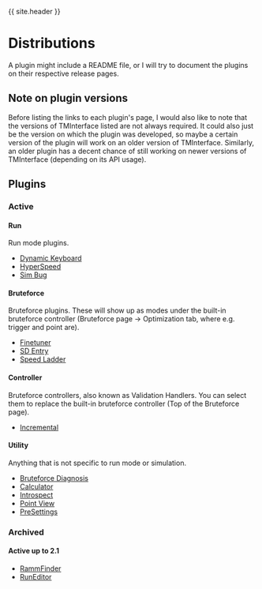 {{ site.header }}

# Distributions

A plugin might include a README file, or I will try to document the plugins on their respective release pages.

## Note on plugin versions

Before listing the links to each plugin's page,
I would also like to note that the versions of TMInterface listed are not always required.
It could also just be the version on which the plugin was developed,
so maybe a certain version of the plugin will work on an older version of TMInterface.
Similarly, an older plugin has a decent chance of still working on newer versions of TMInterface (depending on its API usage).

## Plugins

### Active

#### Run

Run mode plugins.

- [Dynamic Keyboard](run/dynamic_kb.md)
- [HyperSpeed](run/hyperspeed.md)
- [Sim Bug](run/sim_bug.md)

#### Bruteforce

Bruteforce plugins.
These will show up as modes under the built-in bruteforce controller
(Bruteforce page -> Optimization tab, where e.g. trigger and point are).

- [Finetuner](bruteforce/finetuner.md)
- [SD Entry](bruteforce/sd_entry.md)
- [Speed Ladder](bruteforce/speed_ladder.md)

#### Controller

Bruteforce controllers, also known as Validation Handlers.
You can select them to replace the built-in bruteforce controller
(Top of the Bruteforce page).

- [Incremental](controller/incremental.md)

#### Utility

Anything that is not specific to run mode or simulation.

- [Bruteforce Diagnosis](utility/bf_diagnosis.md)
- [Calculator](utility/calculator.md)
- [Introspect](utility/introspect.md)
- [Point View](utility/point_view.md)
- [PreSettings](utility/pre_settings.md)

### Archived

#### Active up to 2.1

- [RammFinder](archived/rammfinder.md)
- [RunEditor](archived/run_editor.md)
